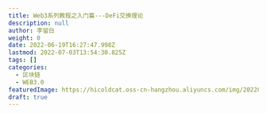 ```yaml
---
title: Web3系列教程之入门篇---DeFi交换理论
description: null
author: 李留白
weight: 0
date: 2022-06-19T16:27:47.998Z
lastmod: 2022-07-03T13:54:30.825Z
tags: []
categories:
  - 区块链
  - WEB3.0
featuredImage: https://hicoldcat.oss-cn-hangzhou.aliyuncs.com/img/20220703215340.png
draft: true
---
```

